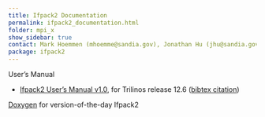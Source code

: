 ```yaml
---
title: Ifpack2 Documentation
permalink: ifpack2_documentation.html
folder: mpi_x
show_sidebar: true
contact: Mark Hoemmen (mhoemme@sandia.gov), Jonathan Hu (jhu@sandia.gov), Chris Siefert (csiefer@sandia.gov)
package: ifpack2
---
```


User’s Manual

*   [Ifpack2 User’s Manual v1.0](pdfs/ifpack2guide.pdf), for Trilinos release 12.6 ([bibtex citation](ifpack2_citation.html))

[Doxygen](http://trilinos.org/docs/dev/packages/ifpack2/doc/html/index.html) for version-of-the-day Ifpack2
